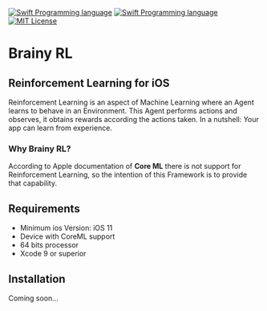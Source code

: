 [![Swift Programming language](https://img.shields.io/badge/Swift-Beta-orange.svg)](http://www.oracle.com/technetwork/java/index.html "Java programming language")
[![Swift Programming language](https://img.shields.io/badge/under%20construction-in%20progress-orange.svg)]()
[![MIT License](https://img.shields.io/badge/license-MIT-1e90ff.svg)](MIT-LICENSE.md "MIT License")

# Brainy RL

## Reinforcement Learning for iOS
Reinforcement Learning is an aspect of Machine Learning where an Agent learns to behave in an Environment.
This Agent performs actions and observes, it obtains rewards according the actions taken.
In a nutshell: Your app can learn from experience.

### Why Brainy RL?
According to Apple documentation of **Core ML** there is not support for Reinforcement Learning, so the intention of this Framework is to provide that capability. 

## Requirements

  - Minimum ios Version: iOS 11 
  - Device with CoreML support
  - 64 bits processor
  - Xcode 9 or superior
  
## Installation

Coming soon...
